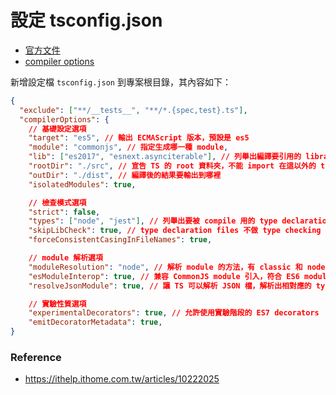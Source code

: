 # 設定 tsconfig.json

- [官方文件](https://www.typescriptlang.org/docs/handbook/tsconfig-json.html)
- [compiler options](https://www.typescriptlang.org/docs/handbook/compiler-options.html)

新增設定檔 `tsconfig.json` 到專案根目錄，其內容如下：

```json
{
  "exclude": ["**/__tests__", "**/*.{spec,test}.ts"],
  "compilerOptions": {
    // 基礎設定選項
    "target": "es5", // 輸出 ECMAScript 版本，預設是 es5
    "module": "commonjs", // 指定生成哪一種 module,
    "lib": ["es2017", "esnext.asynciterable"], // 列舉出編譯要引用的 library，特定語法例如 Object.assign 為 ES6 的語法
    "rootDir": "./src", // 宣告 TS 的 root 資料夾，不能 import 在這以外的 ts 檔
    "outDir": "./dist", // 編譯後的結果要輸出到哪裡
    "isolatedModules": true,

    // 檢查模式選項
    "strict": false,
    "types": ["node", "jest"], // 列舉出要被 compile 用的 type declaration files
    "skipLibCheck": true, // type declaration files 不做 type checking
    "forceConsistentCasingInFileNames": true,

    // module 解析選項
    "moduleResolution": "node", // 解析 module 的方法，有 classic 和 node
    "esModuleInterop": true, // 兼容 CommonJS module 引入，符合 ES6 module 規範
    "resolveJsonModule": true, // 讓 TS 可以解析 JSON 檔，解析出相對應的 type

    // 實驗性質選項
    "experimentalDecorators": true, // 允許使用實驗階段的 ES7 decorators
    "emitDecoratorMetadata": true,
}
```

### Reference

- https://ithelp.ithome.com.tw/articles/10222025
